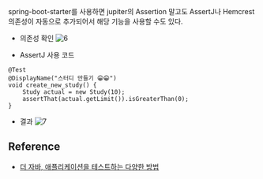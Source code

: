spring-boot-starter를 사용하면 jupiter의 Assertion 말고도 AssertJ나 Hemcrest 의존성이 자동으로 추가되어서 해당 기능을 사용할 수도 있다.

* 의존성 확인
![6](https://raw.githubusercontent.com/smpark1020/tistory-smpark/master/images/%5BJUnit5%5D%20%EC%9E%90%EC%A3%BC%20%EC%82%AC%EC%9A%A9%ED%95%98%EB%8A%94%20Assertion/6.PNG)

* AssertJ 사용 코드
```
@Test
@DisplayName("스터디 만들기 😁😁")
void create_new_study() {
    Study actual = new Study(10);
    assertThat(actual.getLimit()).isGreaterThan(0);
}
```

* 결과
![7](https://raw.githubusercontent.com/smpark1020/tistory-smpark/master/images/%5BJUnit5%5D%20%EC%9E%90%EC%A3%BC%20%EC%82%AC%EC%9A%A9%ED%95%98%EB%8A%94%20Assertion/7.PNG)

## Reference
* [더 자바, 애플리케이션을 테스트하는 다양한 방법](https://www.inflearn.com/course/%EA%B0%9C%EB%B0%9C%EC%9E%90-%EC%9D%B8%ED%84%B0%EB%B7%B0?inst=9746dbc4)